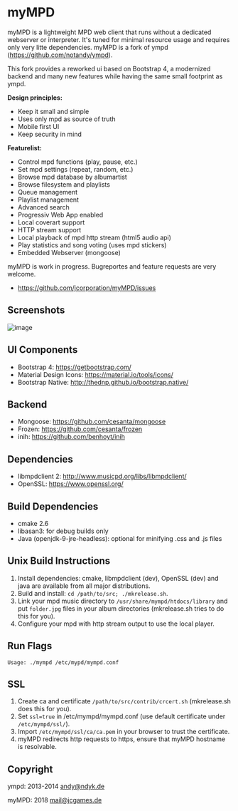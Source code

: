 myMPD
=====

myMPD is a lightweight MPD web client that runs without a dedicated webserver or interpreter. 
It's tuned for minimal resource usage and requires only very litte dependencies.
myMPD is a fork of ympd (https://github.com/notandy/ympd).

This fork provides a reworked ui based on Bootstrap 4, a modernized backend and many new features while having the same small footprint as ympd.

**Design principles:**
 - Keep it small and simple
 - Uses only mpd as source of truth
 - Mobile first UI
 - Keep security in mind

**Featurelist:**
 - Control mpd functions (play, pause, etc.)
 - Set mpd settings (repeat, random, etc.)
 - Browse mpd database by albumartist
 - Browse filesystem and playlists
 - Queue management
 - Playlist management
 - Advanced search
 - Progressiv Web App enabled
 - Local coverart support
 - HTTP stream support
 - Local playback of mpd http stream (html5 audio api)
 - Play statistics and song voting (uses mpd stickers)
 - Embedded Webserver (mongoose)

myMPD is work in progress. Bugreportes and feature requests are very welcome.
 - https://github.com/jcorporation/myMPD/issues

Screenshots
-----------

![image](https://jcgames.de/stuff/myMPD/screenshots_2018-08-27.gif)

UI Components
-------------
 - Bootstrap 4: https://getbootstrap.com/
 - Material Design Icons: https://material.io/tools/icons/
 - Bootstrap Native: http://thednp.github.io/bootstrap.native/

Backend
-------
 - Mongoose: https://github.com/cesanta/mongoose
 - Frozen: https://github.com/cesanta/frozen
 - inih: https://github.com/benhoyt/inih

Dependencies
------------
 - libmpdclient 2: http://www.musicpd.org/libs/libmpdclient/
 - OpenSSL: https://www.openssl.org/

Build Dependencies
------------------
 - cmake 2.6
 - libasan3: for debug builds only
 - Java (openjdk-9-jre-headless): optional for minifying .css and .js files

Unix Build Instructions
-----------------------

1. Install dependencies: cmake, libmpdclient (dev), OpenSSL (dev) and java are available from all major distributions.
2. Build and install: ```cd /path/to/src; ./mkrelease.sh```.
3. Link your mpd music directory to ```/usr/share/mympd/htdocs/library``` and put ```folder.jpg``` files in your album directories (mkrelease.sh tries to do this for you).
4. Configure your mpd with http stream output to use the local player.

Run Flags
---------
```
Usage: ./mympd /etc/mypd/mympd.conf
```

SSL
---

1. Create ca and certificate ```/path/to/src/contrib/crcert.sh``` (mkrelease.sh does this for you).
2. Set ```ssl=true``` in /etc/mympd/mympd.conf (use default certificate under ```/etc/mympd/ssl/```).
3. Import ```/etc/mympd/ssl/ca/ca.pem``` in your browser to trust the certificate.
4. myMPD redirects http requests to https, ensure that myMPD hostname is resolvable.

Copyright
---------
ympd: 2013-2014 <andy@ndyk.de>

myMPD: 2018 <mail@jcgames.de>
